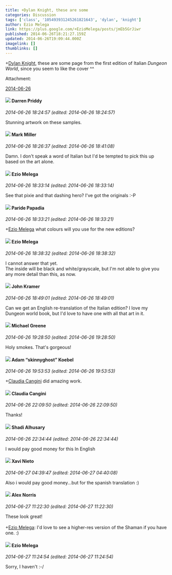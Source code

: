 ```yaml
---
title: +Dylan Knight, these are some
categories: Discussion
tags: ['class', '105493931245261821643', 'dylan', 'knight']
author: Ezio Melega
link: https://plus.google.com/+EzioMelega/posts/jmEb5GrJiwr
published: 2014-06-26T18:21:27.159Z
updated: 2014-06-26T19:09:44.000Z
imagelink: []
thumblinks: []
---
```


<span class="proflinkWrapper"><span class="proflinkPrefix">+</span><a class="proflink" href="https://plus.google.com/105493931245261821643" oid="105493931245261821643">Dylan Knight</a></span>, these are some page from the first edition of Italian <i>Dungeon World</i>, since you seem to like the cover ^^ 


Attachment:

<a href='https://plus.google.com/photos/106208215013894151619/albums/6029304398567566961?sqi=100084733231320276299&sqsi=495ab0e7-7352-40c7-9718-677d19c9273e&sqi=100084733231320276299&sqsi=495ab0e7-7352-40c7-9718-677d19c9273e'>2014-06-26</a>


<div id='comment z134uhtjlrbix3pbz04ci3mbfrejyzhy02s'>
  <h4><img src='{{site.baseurl}}//images/avatars/105875318948666656289_photo.jpg'> Darren Priddy</h4>
      <p><cite>2014-06-26 18:24:57 (edited: 2014-06-26 18:24:57)</cite></p>
        <p>Stunning artwork on these samples.</p>
</div>
        

<div id='comment z134uhtjlrbix3pbz04ci3mbfrejyzhy02s'>
  <h4><img src='{{site.baseurl}}//images/avatars/109405940963382100238_photo.jpg'> Mark Miller</h4>
      <p><cite>2014-06-26 18:26:37 (edited: 2014-06-26 18:41:08)</cite></p>
        <p>Damn.  I don&#39;t speak a word of Italian but I&#39;d be tempted to pick this up based on the art alone.  </p>
</div>
        

<div id='comment z134uhtjlrbix3pbz04ci3mbfrejyzhy02s'>
  <h4><img src='{{site.baseurl}}//images/avatars/106208215013894151619_photo.jpg'> Ezio Melega</h4>
      <p><cite>2014-06-26 18:33:14 (edited: 2014-06-26 18:33:14)</cite></p>
        <p>See that pixie and that dashing hero? I&#39;ve got the originals :-P</p>
</div>
        

<div id='comment z134uhtjlrbix3pbz04ci3mbfrejyzhy02s'>
  <h4><img src='{{site.baseurl}}//images/avatars/100891656436184215243_photo.jpg'> Paride Papadia</h4>
      <p><cite>2014-06-26 18:33:21 (edited: 2014-06-26 18:33:21)</cite></p>
        <p><span class="proflinkWrapper"><span class="proflinkPrefix">+</span><a class="proflink" href="https://plus.google.com/106208215013894151619" oid="106208215013894151619">Ezio Melega</a></span> what colours will you use for the new editions?</p>
</div>
        

<div id='comment z134uhtjlrbix3pbz04ci3mbfrejyzhy02s'>
  <h4><img src='{{site.baseurl}}//images/avatars/106208215013894151619_photo.jpg'> Ezio Melega</h4>
      <p><cite>2014-06-26 18:38:32 (edited: 2014-06-26 18:38:32)</cite></p>
        <p>I cannot answer that yet.<br />The inside will be black and white/grayscale, but I&#39;m not able to give you any more detail than this, as now.</p>
</div>
        

<div id='comment z134uhtjlrbix3pbz04ci3mbfrejyzhy02s'>
  <h4><img src='{{site.baseurl}}//images/avatars/102495403722649337449_photo.jpg'> John Kramer</h4>
      <p><cite>2014-06-26 18:49:01 (edited: 2014-06-26 18:49:01)</cite></p>
        <p>Can we get an English re-translation of the Italian edition? I love my Dungeon world book, but I&#39;d love to have one with all that art in it.</p>
</div>
        

<div id='comment z134uhtjlrbix3pbz04ci3mbfrejyzhy02s'>
  <h4><img src='{{site.baseurl}}//images/avatars/115524159101918552951_photo.jpg'> Michael Greene</h4>
      <p><cite>2014-06-26 19:28:50 (edited: 2014-06-26 19:28:50)</cite></p>
        <p>Holy smokes. That&#39;s gorgeous!</p>
</div>
        

<div id='comment z134uhtjlrbix3pbz04ci3mbfrejyzhy02s'>
  <h4><img src='{{site.baseurl}}//images/avatars/112484087750169360510_photo.jpg'> Adam “skinnyghost” Koebel</h4>
      <p><cite>2014-06-26 19:53:53 (edited: 2014-06-26 19:53:53)</cite></p>
        <p><span class="proflinkWrapper"><span class="proflinkPrefix">+</span><a class="proflink" href="https://plus.google.com/108495740595143092774" oid="108495740595143092774">Claudia Cangini</a></span> did amazing work.</p>
</div>
        

<div id='comment z134uhtjlrbix3pbz04ci3mbfrejyzhy02s'>
  <h4><img src='{{site.baseurl}}//images/avatars/108495740595143092774_photo.jpg'> Claudia Cangini</h4>
      <p><cite>2014-06-26 22:09:50 (edited: 2014-06-26 22:09:50)</cite></p>
        <p>Thanks!</p>
</div>
        

<div id='comment z134uhtjlrbix3pbz04ci3mbfrejyzhy02s'>
  <h4><img src='{{site.baseurl}}//images/avatars/103327399280421334863_photo.jpg'> Shadi Alhusary</h4>
      <p><cite>2014-06-26 22:34:44 (edited: 2014-06-26 22:34:44)</cite></p>
        <p>I would pay good money for this In English</p>
</div>
        

<div id='comment z134uhtjlrbix3pbz04ci3mbfrejyzhy02s'>
  <h4><img src='{{site.baseurl}}//images/avatars/110277130191177197800_photo.jpg'> Xavi Nieto</h4>
      <p><cite>2014-06-27 04:39:47 (edited: 2014-06-27 04:40:08)</cite></p>
        <p>Also i would pay good money...but for the spanish translation :)</p>
</div>
        

<div id='comment z134uhtjlrbix3pbz04ci3mbfrejyzhy02s'>
  <h4><img src='{{site.baseurl}}//images/avatars/112750659160242168572_photo.jpg'> Alex Norris</h4>
      <p><cite>2014-06-27 11:22:30 (edited: 2014-06-27 11:22:30)</cite></p>
        <p>These look great!<br /><br /><span class="proflinkWrapper"><span class="proflinkPrefix">+</span><a class="proflink" href="https://plus.google.com/106208215013894151619" oid="106208215013894151619">Ezio Melega</a></span>: I&#39;d love to see a higher-res version of the Shaman if you have one. :)</p>
</div>
        

<div id='comment z134uhtjlrbix3pbz04ci3mbfrejyzhy02s'>
  <h4><img src='{{site.baseurl}}//images/avatars/106208215013894151619_photo.jpg'> Ezio Melega</h4>
      <p><cite>2014-06-27 11:24:54 (edited: 2014-06-27 11:24:54)</cite></p>
        <p>Sorry, I haven&#39;t :-/</p>
</div>
        